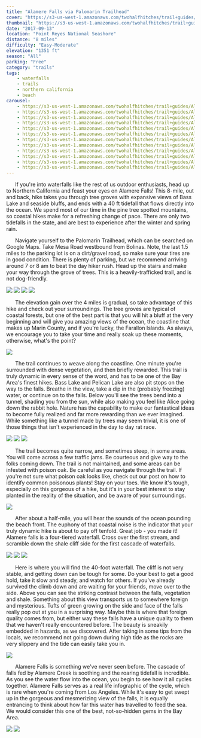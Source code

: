 ```yaml
---
title: "Alamere Falls via Palomarin Trailhead"
cover: "https://s3-us-west-1.amazonaws.com/twohalfhitches/trail+guides/Alamere+Falls/IMG_2626.jpg"
thumbnail: "https://s3-us-west-1.amazonaws.com/twohalfhitches/trail+guides/Alamere+Falls/IMG_2626.jpg"
date: "2017-09-13"
location: "Point Reyes National Seashore"
distance: "8 miles"
difficulty: "Easy-Moderate"
elevation: "1351 ft"
season: "All"
parking: "Free"
category: "trails"
tags:
    - waterfalls
    - trails
    - northern california
    - beach
carousel:
    - https://s3-us-west-1.amazonaws.com/twohalfhitches/trail+guides/Alamere+Falls/IMG_2575.jpg
    - https://s3-us-west-1.amazonaws.com/twohalfhitches/trail+guides/Alamere+Falls/IMG_2586.jpg
    - https://s3-us-west-1.amazonaws.com/twohalfhitches/trail+guides/Alamere+Falls/IMG_2590.jpg
    - https://s3-us-west-1.amazonaws.com/twohalfhitches/trail+guides/Alamere+Falls/IMG_2615.jpg
    - https://s3-us-west-1.amazonaws.com/twohalfhitches/trail+guides/Alamere+Falls/IMG_2623.jpg
    - https://s3-us-west-1.amazonaws.com/twohalfhitches/trail+guides/Alamere+Falls/IMG_2630.jpg
    - https://s3-us-west-1.amazonaws.com/twohalfhitches/trail+guides/Alamere+Falls/IMG_2634.jpg
    - https://s3-us-west-1.amazonaws.com/twohalfhitches/trail+guides/Alamere+Falls/IMG_2646.jpg
    - https://s3-us-west-1.amazonaws.com/twohalfhitches/trail+guides/Alamere+Falls/IMG_2650.jpg
    - https://s3-us-west-1.amazonaws.com/twohalfhitches/trail+guides/Alamere+Falls/IMG_2656.jpg
    - https://s3-us-west-1.amazonaws.com/twohalfhitches/trail+guides/Alamere+Falls/IMG_2658.jpg
    - https://s3-us-west-1.amazonaws.com/twohalfhitches/trail+guides/Alamere+Falls/IMG_2672.jpg
---
```


&nbsp;&nbsp;&nbsp;&nbsp;&nbsp;&nbsp;If you're into waterfalls like the rest of us outdoor enthusiasts, head up to Northern California and feast your eyes on Alamere Falls! This 8-mile, out and back, hike takes you through tree groves with expansive views of Bass Lake and seaside bluffs, and ends with a 40 ft tidefall that flows directly into the ocean. We spend most of our time in the pine tree spotted mountains, so coastal hikes make for a refreshing change of pace. There are only two tidefalls in the state, and are best to experience after the winter and spring rain.

&nbsp;&nbsp;&nbsp;&nbsp;&nbsp;&nbsp;Navigate yourself to the Palomarin Trailhead, which can be searched on Google Maps. Take Mesa Road westbound from Bolinas. Note, the last 1.5 miles to the parking lot is on a dirt/gravel road, so make sure your tires are in good condition. There is plenty of parking, but we recommend arriving around 7 or 8 am to beat the day hiker rush. Head up the stairs and make your way through the grove of trees. This is a heavily-trafficked trail, and is not dog-friendly.

![](https://s3-us-west-1.amazonaws.com/twohalfhitches/trail+guides/Alamere+Falls/IMG_2570.jpg)
![](https://s3-us-west-1.amazonaws.com/twohalfhitches/trail+guides/Alamere+Falls/IMG_2574.jpg)
![](https://s3-us-west-1.amazonaws.com/twohalfhitches/trail+guides/Alamere+Falls/IMG_2663.jpg)
![](https://s3-us-west-1.amazonaws.com/twohalfhitches/trail+guides/Alamere+Falls/IMG_2665.jpg)

&nbsp;&nbsp;&nbsp;&nbsp;&nbsp;&nbsp;The elevation gain over the 4 miles is gradual, so take advantage of this hike and check out your surroundings. The tree groves are typical of coastal forests, but one of the best part is that you will hit a bluff at the very beginning and will give you amazing views of the ocean, the coastline that makes up Marin County, and if you're lucky, the Farallon Islands. As always, we encourage you to take your time and really soak up these moments, otherwise, what's the point?

![](https://s3-us-west-1.amazonaws.com/twohalfhitches/trail+guides/Alamere+Falls/IMG_2618.jpg)

&nbsp;&nbsp;&nbsp;&nbsp;&nbsp;&nbsp;The trail continues to weave along the coastline. One minute you're surrounded with dense vegetation, and then briefly rewarded. This trail is truly dynamic in every sense of the word, and has to be one of the Bay Area's finest hikes. Bass Lake and Pelican Lake are also pit stops on the way to the falls. Breathe in the view, take a dip in the (probably freezing) water, or continue on to the falls. Below you'll see the trees bend into a tunnel, shading you from the sun, while also making you feel like Alice going down the rabbit hole. Nature has the capability to make our fantastical ideas to become fully realized and far more rewarding than we ever imagined. While something like a tunnel made by trees may seem trivial, it is one of those things that isn't experienced in the day to day rat race.

![](https://s3-us-west-1.amazonaws.com/twohalfhitches/trail+guides/Alamere+Falls/IMG_2655.jpg)
![](https://s3-us-west-1.amazonaws.com/twohalfhitches/trail+guides/Alamere+Falls/IMG_2676.jpg)
![](https://s3-us-west-1.amazonaws.com/twohalfhitches/trail+guides/Alamere+Falls/IMG_2670.jpg)

&nbsp;&nbsp;&nbsp;&nbsp;&nbsp;&nbsp;The trail becomes quite narrow, and sometimes steep, in some areas. You will come across a few traffic jams. Be courteous and give way to the folks coming down. The trail is not maintained, and some areas can be infested with poison oak. Be careful as you navigate through the trail. If you're not sure what poison oak looks like, check out our post on how to identify common poisonous plants! Stay on your toes. We know it's tough, especially on this gorgeous of a hike, but it's in your best interest to stay planted in the reality of the situation, and be aware of your surroundings.

![](https://s3-us-west-1.amazonaws.com/twohalfhitches/trail+guides/Alamere+Falls/IMG_2648.jpg)

&nbsp;&nbsp;&nbsp;&nbsp;&nbsp;&nbsp;After about a half-mile, you will hear the sounds of the ocean pounding the beach front. The euphony of that coastal noise is the indicator that your truly dynamic hike is about to pay off tenfold. Great job - you made it! Alamere falls is a four-tiered waterfall. Cross over the first stream, and scramble down the shale cliff side for the first cascade of waterfalls.

![](https://s3-us-west-1.amazonaws.com/twohalfhitches/trail+guides/Alamere+Falls/IMG_2580.jpg)
![](https://s3-us-west-1.amazonaws.com/twohalfhitches/trail+guides/Alamere+Falls/IMG_2645.jpg)
![](https://s3-us-west-1.amazonaws.com/twohalfhitches/trail+guides/Alamere+Falls/IMG_2617.jpg)

&nbsp;&nbsp;&nbsp;&nbsp;&nbsp;&nbsp;Here is where you will find the 40-foot waterfall. The cliff is not very stable, and getting down can be tough for some. Do your best to get a good hold, take it slow and steady, and watch for others. If you've already survived the climb down and are waiting for your friends, move over to the side. Above you can see the striking contrast between the falls, vegetation and shale. Something about this view transports us to somewhere foreign and mysterious. Tufts of green growing on the side and face of the falls really pop out at you in a surprising way. Maybe this is where that foreign quality comes from, but either way these falls have a unique quality to them that we haven't really encountered before. The beauty is sneakily embedded in hazards, as we discovered. After taking in some tips from the locals, we recommend not going down during high tide as the rocks are very slippery and the tide can easily take you in.

![](https://s3-us-west-1.amazonaws.com/twohalfhitches/trail+guides/Alamere+Falls/IMG_2624.jpg)

&nbsp;&nbsp;&nbsp;&nbsp;&nbsp;&nbsp;Alamere Falls is something we've never seen before. The cascade of falls fed by Alamere Creek is soothing and the roaring tidefall is incredible. As you see the water flow into the ocean, you begin to see how it all cycles together. Alamere Falls serves as a real life infographic of the cycle, which is rare when you're coming from Los Angeles. While it's easy to get swept up in the gorgeous and mesmerizing view of the falls, it is equally entrancing to think about how far this water has travelled to feed the sea. We would consider this one of the best, not-so-hidden gems in the Bay Area.

![](https://s3-us-west-1.amazonaws.com/twohalfhitches/trail+guides/Alamere+Falls/IMG_2683.jpg)
![](https://s3-us-west-1.amazonaws.com/twohalfhitches/trail+guides/Alamere+Falls/IMG_2619.jpg)
